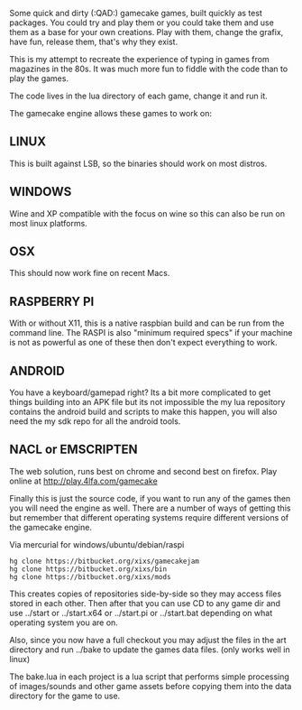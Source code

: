 Some quick and dirty (:QAD:) gamecake games, built quickly as test 
packages. You could try and play them or you could take them and use 
them as a base for your own creations. Play with them, change the 
grafix, have fun, release them, that's why they exist.

This is my attempt to recreate the experience of typing in games from 
magazines in the 80s. It was much more fun to fiddle with the code than 
to play the games.

The code lives in the lua directory of each game, change it and run it.


The gamecake engine allows these games to work on:

LINUX
-----

This is built against LSB, so the binaries should work on most distros.


WINDOWS
-------

Wine and XP compatible with the focus on wine so this can also be run
on most linux platforms.


OSX
---

This should now work fine on recent Macs.


RASPBERRY PI
------------

With or without X11, this is a native raspbian build and can be run 
from the command line. The RASPI is also "minimum required specs" if 
your machine is not as powerful as one of these then don't expect 
everything to work.


ANDROID
-------

You have a keyboard/gamepad right? Its a bit more complicated to get 
things building into an APK file but its not impossible the my lua 
repository contains the android build and scripts to make this 
happen, you will also need the my sdk repo for all the android tools.


NACL or EMSCRIPTEN
------------------

The web solution, runs best on chrome and second best on firefox.
Play online at http://play.4lfa.com/gamecake



Finally this is just the source code, if you want to run any of the 
games then you will need the engine as well. There are a number of 
ways of getting this but remember that different operating systems 
require different versions of the gamecake engine.

Via mercurial for windows/ubuntu/debian/raspi

	hg clone https://bitbucket.org/xixs/gamecakejam
	hg clone https://bitbucket.org/xixs/bin
	hg clone https://bitbucket.org/xixs/mods

This creates copies of repositories side-by-side so they may access 
files stored in each other. Then after that you can use CD to any 
game dir and use ../start or ../start.x64 or ../start.pi or 
../start.bat depending on what operating system you are on.

Also, since you now have a full checkout you may adjust the files 
in the art directory and run ../bake to update the games data files. 
(only works well in linux)

The bake.lua in each project is a lua script that performs simple 
processing of images/sounds and other game assets before copying 
them into the data directory for the game to use.

